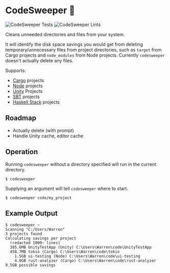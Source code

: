 # CodeSweeper 🧹

![CodeSweeper Tests](https://github.com/wgalyen/codesweeper/workflows/CodeSweeper%20Tests/badge.svg) ![CodeSweeper Lints](https://github.com/wgalyen/codesweeper/workflows/CodeSweeper%20Lints/badge.svg)

Cleans unneeded directories and files from your system.

It will identify the disk space savings you would get from deleting temporary/unnecessary files from project directories, such as `target` from Cargo projects and `node_modules` from Node projects. Currently `codesweeper` doesn't actually delete any files.

Supports:

- [Cargo](https://doc.rust-lang.org/cargo/) projects
- [Node](https://nodejs.org/) projects
- [Unity](https://unity.com/) Projects
- [SBT](https://www.scala-sbt.org/) projects
- [Haskell Stack](https://docs.haskellstack.org/) projects

## Roadmap

- Actually delete (with prompt)
- Handle Unity cache, editor cache

## Operation

Running `codesweeper` without a directory specified will run in the current directory.

```
$ codesweeper
```

Supplying an argument will tell `codesweeper` where to start.

```
$ codesweeper code/my_project
```

## Example Output

```
$ codesweeper ~
Scanning "C:/Users/Warren"
3 projects found
Calculating savings per project
  (redacted 1000~ lines)
  385.6MB UnityTestApp (Unity) C:\Users\Warren\code\UnityTestApp
  458.7MB tokio (Cargo) C:\Users\Warren\code\tokio
    1.5GB ui-testing (Node) C:\Users\Warren\code\ui-testing
    4.0GB rust-analyzer (Cargo) C:\Users\Warren\code\rust-analyzer
9.5GB possible savings
```